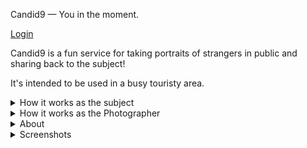 Candid9 — You in the moment.

[Login](https://app.candid9.com/)


Candid9 is a fun service for taking portraits of strangers in public and sharing back to the subject!



It's intended to be used in a busy touristy area. 

<details>
  <summary>How it works as the subject</summary>
  <p>1. Photographer approaches and says "Hello! I'm a photographer that takes portraits of strangers. This would make a great photo, can I take this photo and I will share it with you also?"</p>
  <p>2. Subject says "Yes!"</p>
  <p>3. Photographer takes photos.</p>
  <p>4. Photographer hands ticket with QR Code and says "The photos will be uploaded to this QR Code later. You can scan the QR Code now and input your phone number to be notified when I do the upload!"</p>
  <p>5. Subject says "Oh great that's cool, thank you!"</p>
</details>

<details>
  <summary>How it works as the Photographer</summary>
  <p>Here is a sequence of events for how the app works:</p>
  <p>1. Photographer creates Candid9 account and creates batch of 25 Photo Sessions.</p>
  <p>2. Photographer prints out 25 Candid9 tickets, each has a unique QR Code that points to a Photo Session.</p>
  <p>3. Photographer hits the street and approaches people saying "Hey you guys look great, can I take your portrait and I'll share it with you also?"</p>
  <p>4. Photographer takes photos of subjects.</p>
  <p>5. Photographer then takes a photo of a ticket before handing to the subject, which matches QR Code (Photo Session) to the subject.</p>
  <p>6. Subject can scan QR Code right away and enter phone number to be notified when photos are published.</p>
  <p>7. Photographer repeats this until bored/tired/hungry.</p>
  <p>8. Photographer later edits and uploads photos to the Photo Sessions, using the QR Codes in the photos to know which photos go where.</p>
  <p>9. Photographer prices and publishes each Photo Session</p>
  <p>10. Subject is notified when photos are published. Watermarked photos can be viewed, watermark-free available for purchase!</p>
  <p>I have already sold 3 photos as a photographer, so it works! Most people's reaction to the ticket is like "oh, of course that's how it works, thank you!"</p>
</details>

<details>
  <summary>About</summary>
  <p>I'm Mark Halonen, creator and owner of Candid9. I've been writing software for a decade, and intend to keep Candid9 as a low-cost, simple utility for photographers.</p>
</details>

<details>
  <summary>Screenshots</summary>
  <img src="https://github.com/user-attachments/assets/455d0b0e-219e-4357-ad28-ba8ea8c21fad" alt="Screenshot">
</details>
